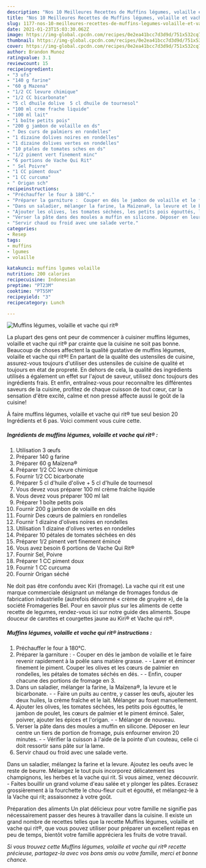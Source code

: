 ```yaml
---
description: "Nos 10 Meilleures Recettes de Muffins légumes, volaille et vache qui rit®"
title: "Nos 10 Meilleures Recettes de Muffins légumes, volaille et vache qui rit®"
slug: 1177-nos-10-meilleures-recettes-de-muffins-legumes-volaille-et-vache-qui-rit
date: 2021-01-23T15:03:30.062Z
image: https://img-global.cpcdn.com/recipes/0e2ea41bcc7d3d9d/751x532cq70/muffins-legumes-volaille-et-vache-qui-rit-photo-principale-de-la-recette.jpg
thumbnail: https://img-global.cpcdn.com/recipes/0e2ea41bcc7d3d9d/751x532cq70/muffins-legumes-volaille-et-vache-qui-rit-photo-principale-de-la-recette.jpg
cover: https://img-global.cpcdn.com/recipes/0e2ea41bcc7d3d9d/751x532cq70/muffins-legumes-volaille-et-vache-qui-rit-photo-principale-de-la-recette.jpg
author: Brandon Munoz
ratingvalue: 3.1
reviewcount: 15
recipeingredient:
- "3 ufs"
- "140 g farine"
- "60 g Mazena"
- "1/2 CC levure chimique"
- "1/2 CC bicarbonate"
- "5 cl dhuile dolive  5 cl dhuile de tournesol"
- "100 ml crme frache liquide"
- "100 ml lait"
- "1 boîte petits pois"
- "200 g jambon de volaille en ds"
- " Des curs de palmiers en rondelles"
- "1 dizaine dolives noires en rondelles"
- "1 dizaine dolives vertes en rondelles"
- "10 ptales de tomates sches en ds"
- "1/2 piment vert finement minc"
- "6 portions de Vache Qui Rit"
- " Sel Poivre"
- "1 CC piment doux"
- "1 CC curcuma"
- " Origan sch"
recipeinstructions:
- "Préchauffer le four à 180°C."
- "Préparer la garniture :  Couper en dés le jambon de volaille et le faire revenir rapidement à la poêle sans matière grasse.  Laver et émincer finement le piment. Couper les olives et les cœurs de palmier en rondelles, les pétales de tomates séchés en dés.  Enfin, couper chacune des portions de fromage en 3."
- "Dans un saladier, mélanger la farine, la Maïzena®, la levure et le bicarbonate.  Faire un puits au centre, y casser les œufs, ajouter les deux huiles, la crème fraîche et le lait. Mélanger au fouet manuellement."
- "Ajouter les olives, les tomates séchées, les petits pois égouttés, le jambon de poulet, les cœurs de palmier et le piment émincé. Saler, poivrer, ajouter les épices et l&#39;origan.  Mélanger de nouveau."
- "Verser la pâte dans des moules a muffin en silicone. Déposer en leur centre un tiers de portion de fromage, puis enfourner environ 20 minutes.  Vérifier la cuisson à l&#39;aide de la pointe d&#39;un couteau, celle ci doit ressortir sans pâte sur la lame."
- "Servir chaud ou froid avec une salade verte."
categories:
- Resep
tags:
- muffins
- lgumes
- volaille

katakunci: muffins lgumes volaille 
nutrition: 200 calories
recipecuisine: Indonesian
preptime: "PT23M"
cooktime: "PT55M"
recipeyield: "3"
recipecategory: Lunch

---
```



![Muffins légumes, volaille et vache qui rit®](https://img-global.cpcdn.com/recipes/0e2ea41bcc7d3d9d/751x532cq70/muffins-legumes-volaille-et-vache-qui-rit-photo-principale-de-la-recette.jpg)

La plupart des gens ont peur de commencer à cuisiner muffins légumes, volaille et vache qui rit® par crainte que la cuisine ne soit pas bonne. Beaucoup de choses affectent la qualité gustative de muffins légumes, volaille et vache qui rit®! En partant de la qualité des ustensiles de cuisine, assurez-vous toujours d'utiliser des ustensiles de cuisine de qualité et toujours en état de propreté. En dehors de cela, la qualité des ingrédients utilisés a également un effet sur l'ajout de saveur, utilisez donc toujours des ingrédients frais. Et enfin, entraînez-vous pour reconnaître les différentes saveurs de la cuisine, profitez de chaque cuisson de tout cœur, car la sensation d'être excité, calme et non pressé affecte aussi le goût de la cuisine!

<!--inarticleads1-->

À faire muffins légumes, volaille et vache qui rit® tue seul besion 20 Ingrédients et 6 pas. Voici comment vous cuire cette.

##### Ingrédients de muffins légumes, volaille et vache qui rit® :

1. Utilisation 3 œufs
1. Préparer 140 g farine
1. Préparer 60 g Maïzena®
1. Préparer 1/2 CC levure chimique
1. Fournir 1/2 CC bicarbonate
1. Préparer 5 cl d&#39;huile d&#39;olive + 5 cl d&#39;huile de tournesol
1. Vous devez vous préparer 100 ml crème fraîche liquide
1. Vous devez vous préparer 100 ml lait
1. Préparer 1 boîte petits pois
1. Fournir 200 g jambon de volaille en dés
1. Fournir  Des cœurs de palmiers en rondelles
1. Fournir 1 dizaine d&#39;olives noires en rondelles
1. Utilisation 1 dizaine d&#39;olives vertes en rondelles
1. Préparer 10 pétales de tomates séchées en dés
1. Préparer 1/2 piment vert finement émincé
1. Vous avez besoin 6 portions de Vache Qui Rit®
1. Fournir  Sel, Poivre
1. Préparer 1 CC piment doux
1. Fournir 1 CC curcuma
1. Fournir  Origan séché


Ne doit pas être confondu avec Kiri (fromage). La vache qui rit est une marque commerciale désignant un mélange de fromages fondus de fabrication industrielle (autrefois dénommé « crème de gruyère »), de la société Fromageries Bel. Pour en savoir plus sur les aliments de cette recette de legumes, rendez-vous ici sur notre guide des aliments. Soupe douceur de carottes et courgettes jaune au Kiri® et Vache qui rit®. 

<!--inarticleads2-->

##### Muffins légumes, volaille et vache qui rit® instructions :

1. Préchauffer le four à 180°C.
1. Préparer la garniture :  - Couper en dés le jambon de volaille et le faire revenir rapidement à la poêle sans matière grasse. -  - Laver et émincer finement le piment. Couper les olives et les cœurs de palmier en rondelles, les pétales de tomates séchés en dés. -  - Enfin, couper chacune des portions de fromage en 3.
1. Dans un saladier, mélanger la farine, la Maïzena®, la levure et le bicarbonate. -  - Faire un puits au centre, y casser les œufs, ajouter les deux huiles, la crème fraîche et le lait. Mélanger au fouet manuellement.
1. Ajouter les olives, les tomates séchées, les petits pois égouttés, le jambon de poulet, les cœurs de palmier et le piment émincé. Saler, poivrer, ajouter les épices et l&#39;origan. -  - Mélanger de nouveau.
1. Verser la pâte dans des moules a muffin en silicone. Déposer en leur centre un tiers de portion de fromage, puis enfourner environ 20 minutes. -  - Vérifier la cuisson à l&#39;aide de la pointe d&#39;un couteau, celle ci doit ressortir sans pâte sur la lame.
1. Servir chaud ou froid avec une salade verte.


Dans un saladier, mélangez la farine et la levure. Ajoutez les oeufs avec le reste de beurre. Mélangez le tout puis incorporez délicatement les champignons, les herbes et la vache qui rit. Si vous aimez, venez découvrir. - Faites bouillir un grand volume d&#39;eau salée et y plonger les pâtes. Ecrasez grossièrement à la fourchette le chou-fleur cuit et égoutté, et mélangez-le à la Vache qui rit; assaisonnez à votre goût. 

<!--inarticleads1-->

<p>
Préparation des aliments Un plat délicieux pour votre famille ne signifie pas nécessairement passer des heures à travailler dans la cuisine. Il existe un grand nombre de recettes telles que la recette Muffins légumes, volaille et vache qui rit®, que vous pouvez utiliser pour préparer un excellent repas en peu de temps, bientôt votre famille appréciera les fruits de votre travail.
</p>

<p>
<i>Si vous trouvez cette Muffins légumes, volaille et vache qui rit® recette précieuse, partagez-la avec vos bons amis ou votre famille, merci et bonne chance.</i>
</p>

